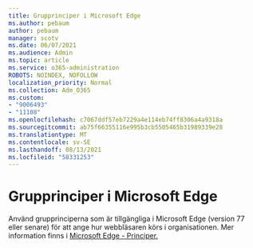 ```yaml
---
title: Grupprinciper i Microsoft Edge
ms.author: pebaum
author: pebaum
manager: scotv
ms.date: 06/07/2021
ms.audience: Admin
ms.topic: article
ms.service: o365-administration
ROBOTS: NOINDEX, NOFOLLOW
localization_priority: Normal
ms.collection: Adm_O365
ms.custom:
- "9006493"
- "11108"
ms.openlocfilehash: c7067ddf57eb7229a4e114eb74ff8306a4a9318a
ms.sourcegitcommit: ab75f66355116e995b3cb5505465b31989339e28
ms.translationtype: MT
ms.contentlocale: sv-SE
ms.lasthandoff: 08/13/2021
ms.locfileid: "58331253"
---
```

# <a name="group-policies-in-microsoft-edge"></a>Grupprinciper i Microsoft Edge

Använd grupprinciperna som är tillgängliga i Microsoft Edge (version 77 eller senare) för att ange hur webbläsaren körs i organisationen. Mer information finns i [Microsoft Edge - Principer.](https://docs.microsoft.com/deployedge/microsoft-edge-policies#available-policies)